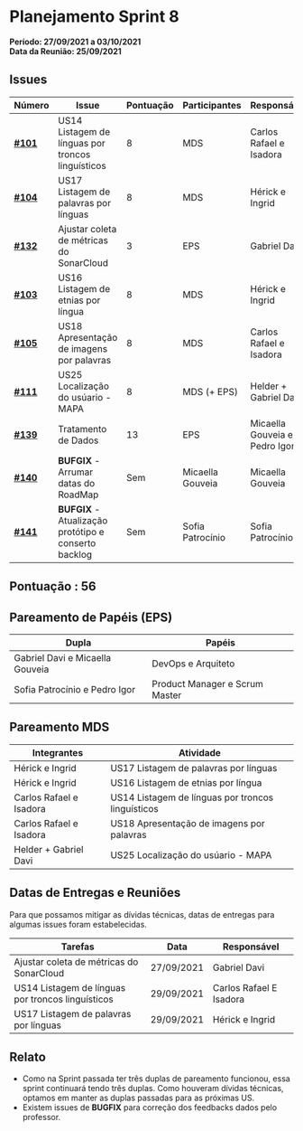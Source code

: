 # Planejamento Sprint 8

**Período: 27/09/2021 a 03/10/2021**<br>
**Data da Reunião: 25/09/2021**

## Issues

| Número | Issue | Pontuação | Participantes | Responsável |
|--------|-------|-----------|---------------|-------------|
| [**#101**](https://github.com/fga-eps-mds/2021.1-Multilind-Docs/issues/101) | US14 Listagem de línguas por troncos linguísticos | 8 | MDS | Carlos Rafael e Isadora |
| [**#104**](https://github.com/fga-eps-mds/2021.1-Multilind-Docs/issues/104) | US17 Listagem de palavras por línguas | 8 | MDS | Hérick e Ingrid |
| [**#132**](https://github.com/fga-eps-mds/2021.1-Multilind-Docs/issues/132) | Ajustar coleta de métricas do SonarCloud | 3 | EPS | Gabriel Davi |
| [**#103**](https://github.com/fga-eps-mds/2021.1-Multilind-Docs/issues/103) | US16 Listagem de etnias por língua | 8 | MDS | Hérick e Ingrid |
| [**#105**](https://github.com/fga-eps-mds/2021.1-Multilind-Docs/issues/105) | US18 Apresentação de imagens por palavras | 8 | MDS | Carlos Rafael e Isadora |
| [**#111**](https://github.com/fga-eps-mds/2021.1-Multilind-Docs/issues/111) | US25 Localização do usúario - MAPA | 8 | MDS (+ EPS) | Helder + Gabriel Davi |
| [**#139**](https://github.com/fga-eps-mds/2021.1-Multilind-Docs/issues/139) | Tratamento de Dados | 13 | EPS | Micaella Gouveia e Pedro Igor |
| [**#140**](https://github.com/fga-eps-mds/2021.1-Multilind-Docs/issues/140) | **BUFGIX** - Arrumar datas do RoadMap | Sem | Micaella Gouveia | Micaella Gouveia |
| [**#141**](https://github.com/fga-eps-mds/2021.1-Multilind-Docs/issues/140) | **BUFGIX** - Atualização protótipo e conserto backlog | Sem | Sofia Patrocínio | Sofia Patrocínio |

## Pontuação : 56

## Pareamento de Papéis (EPS)
| Dupla | Papéis |
|-------|--------|
| Gabriel Davi e Micaella Gouveia | DevOps e Arquiteto |
| Sofia Patrocínio e Pedro Igor | Product Manager e Scrum Master |

## Pareamento MDS
| Integrantes | Atividade |
|-------------|-----------|
| Hérick e Ingrid | US17 Listagem de palavras por línguas |
| Hérick e Ingrid | US16 Listagem de etnias por língua |
| Carlos Rafael e Isadora | US14 Listagem de línguas por troncos linguísticos |
| Carlos Rafael e Isadora | US18 Apresentação de imagens por palavras |
| Helder + Gabriel Davi | US25 Localização do usúario - MAPA |

## Datas de Entregas e Reuniões
Para que possamos mitigar as dívidas técnicas, datas de entregas para algumas issues foram estabelecidas.

| Tarefas | Data | Responsável |
|---------|------|-------------|
| Ajustar coleta de métricas do SonarCloud | 27/09/2021 | Gabriel Davi |
| US14 Listagem de línguas por troncos linguísticos | 29/09/2021 | Carlos Rafael E Isadora |
| US17 Listagem de palavras por línguas | 29/09/2021 | Hérick e Ingrid |

## Relato
* Como na Sprint passada ter três duplas de pareamento funcionou, essa sprint continuará tendo três duplas. Como houveram dívidas técnicas, optamos em manter as duplas passadas para as próximas US.
* Existem issues de **BUGFIX** para correção dos feedbacks dados pelo professor.  